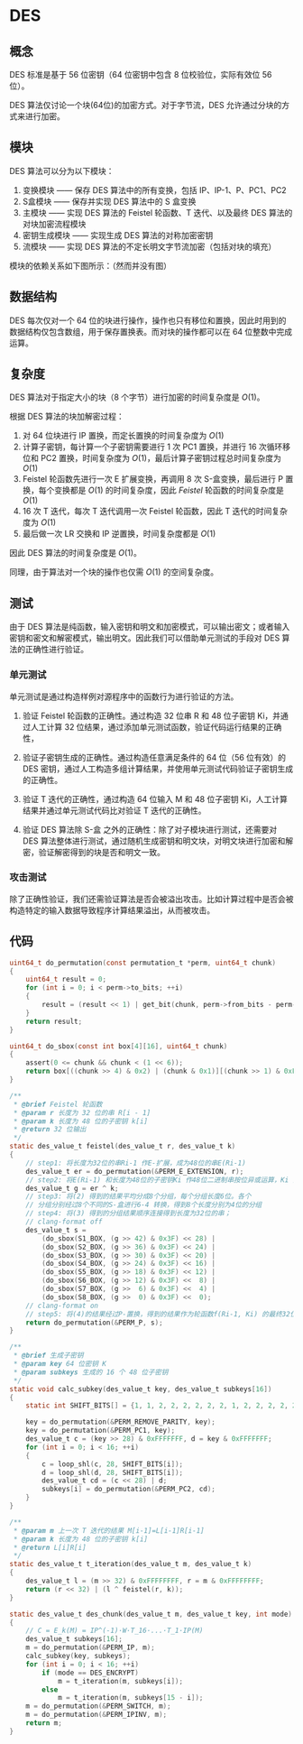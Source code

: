 # DES

## 概念

DES 标准是基于 56 位密钥（64 位密钥中包含 8 位校验位，实际有效位 56 位）。

DES 算法仅讨论一个块(64位)的加密方式。对于字节流，DES 允许通过分块的方式来进行加密。

## 模块

DES 算法可以分为以下模块：

1. 变换模块 —— 保存 DES 算法中的所有变换，包括 IP、IP-1、P、PC1、PC2
2. S盒模块 —— 保存并实现 DES 算法中的 S 盒变换
3. 主模块 —— 实现 DES 算法的 Feistel 轮函数、T 迭代、以及最终 DES 算法的对块加密流程模块
4. 密钥生成模块 —— 实现生成 DES 算法的对称加密密钥
5. 流模块 —— 实现 DES 算法的不定长明文字节流加密（包括对块的填充）

模块的依赖关系如下图所示：（然而并没有图）

## 数据结构

DES 每次仅对一个 64 位的块进行操作，操作也只有移位和置换，因此时用到的数据结构仅包含数组，用于保存置换表。而对块的操作都可以在 64 位整数中完成运算。

## 复杂度

DES 算法对于指定大小的块（8 个字节）进行加密的时间复杂度是 $O(1)$。

根据 DES 算法的块加解密过程：

1. 对 64 位块进行 IP 置换，而定长置换的时间复杂度为 $O(1)$
2. 计算子密钥，每计算一个子密钥需要进行 1 次 PC1 置换，并进行 16 次循环移位和 PC2 置换，时间复杂度为 $O(1)$，最后计算子密钥过程总时间复杂度为 $O(1)$
3. Feistel 轮函数先进行一次 E 扩展变换，再调用 8 次 S-盒变换，最后进行 P 置换，每个变换都是 $O(1)$ 的时间复杂度，因此 $Feistel$ 轮函数的时间复杂度是 $O(1)$
4. 16 次 T 迭代，每次 T 迭代调用一次 Feistel 轮函数，因此 T 迭代的时间复杂度为 $O(1)$
5. 最后做一次 LR 交换和 IP 逆置换，时间复杂度都是 $O(1)$

因此 DES 算法的时间复杂度是 $O(1)$。

同理，由于算法对一个块的操作也仅需 $O(1)$ 的空间复杂度。

## 测试

由于 DES 算法是纯函数，输入密钥和明文和加密模式，可以输出密文；或者输入密钥和密文和解密模式，输出明文。因此我们可以借助单元测试的手段对 DES 算法的正确性进行验证。

### 单元测试

单元测试是通过构造样例对源程序中的函数行为进行验证的方法。

1. 验证 Feistel 轮函数的正确性。通过构造 32 位串 R 和 48 位子密钥 Ki，并通过人工计算 32 位结果，通过添加单元测试函数，验证代码运行结果的正确性，
2. 验证子密钥生成的正确性。通过构造任意满足条件的 64 位（56 位有效）的 DES 密钥，通过人工构造多组计算结果，并使用单元测试代码验证子密钥生成的正确性。

3. 验证 T 迭代的正确性，通过构造 64 位输入 M 和 48 位子密钥 Ki，人工计算结果并通过单元测试代码比对验证 T 迭代的正确性。
4. 验证 DES 算法除 S-盒 之外的正确性：除了对子模块进行测试，还需要对 DES 算法整体进行测试，通过随机生成密钥和明文块，对明文块进行加密和解密，验证解密得到的块是否和明文一致。

### 攻击测试

除了正确性验证，我们还需验证算法是否会被溢出攻击。比如计算过程中是否会被构造特定的输入数据导致程序计算结果溢出，从而被攻击。

## 代码

```c
uint64_t do_permutation(const permutation_t *perm, uint64_t chunk)
{
    uint64_t result = 0;
    for (int i = 0; i < perm->to_bits; ++i)
    {
        result = (result << 1) | get_bit(chunk, perm->from_bits - perm->table[i] - 1);
    }
    return result;
}

uint64_t do_sbox(const int box[4][16], uint64_t chunk)
{
    assert(0 <= chunk && chunk < (1 << 6));
    return box[((chunk >> 4) & 0x2) | (chunk & 0x1)][(chunk >> 1) & 0xF];
}

/**
 * @brief Feistel 轮函数
 * @param r 长度为 32 位的串 R[i - 1]
 * @param k 长度为 48 位的子密钥 k[i]
 * @return 32 位输出
 */
static des_value_t feistel(des_value_t r, des_value_t k)
{
    // step1: 将长度为32位的串Ri-1 作E-扩展，成为48位的串E(Ri-1)
    des_value_t er = do_permutation(&PERM_E_EXTENSION, r);
    // step2: 将E(Ri-1) 和长度为48位的子密钥Ki 作48位二进制串按位异或运算，Ki 由密钥K生成
    des_value_t g = er ^ k;
    // step3: 将(2) 得到的结果平均分成8个分组，每个分组长度6位。各个
    // 分组分别经过8个不同的S-盒进行6-4 转换，得到8个长度分别为4位的分组
    // step4: 将(3) 得到的分组结果顺序连接得到长度为32位的串；
    // clang-format off
    des_value_t s =
        (do_sbox(S1_BOX, (g >> 42) & 0x3F) << 28) |
        (do_sbox(S2_BOX, (g >> 36) & 0x3F) << 24) |
        (do_sbox(S3_BOX, (g >> 30) & 0x3F) << 20) |
        (do_sbox(S4_BOX, (g >> 24) & 0x3F) << 16) |
        (do_sbox(S5_BOX, (g >> 18) & 0x3F) << 12) |
        (do_sbox(S6_BOX, (g >> 12) & 0x3F) <<  8) |
        (do_sbox(S7_BOX, (g >>  6) & 0x3F) <<  4) |
        (do_sbox(S8_BOX, (g >>  0) & 0x3F) <<  0);
    // clang-format on
    // step5: 将(4)的结果经过P-置换，得到的结果作为轮函数f(Ri-1, Ki) 的最终32位输出
    return do_permutation(&PERM_P, s);
}

/**
 * @brief 生成子密钥
 * @param key 64 位密钥 K
 * @param subkeys 生成的 16 个 48 位子密钥
 */
static void calc_subkey(des_value_t key, des_value_t subkeys[16])
{
    static int SHIFT_BITS[] = {1, 1, 2, 2, 2, 2, 2, 2, 1, 2, 2, 2, 2, 2, 2, 1};

    key = do_permutation(&PERM_REMOVE_PARITY, key);
    key = do_permutation(&PERM_PC1, key);
    des_value_t c = (key >> 28) & 0xFFFFFFF, d = key & 0xFFFFFFF;
    for (int i = 0; i < 16; ++i)
    {
        c = loop_shl(c, 28, SHIFT_BITS[i]);
        d = loop_shl(d, 28, SHIFT_BITS[i]);
        des_value_t cd = (c << 28) | d;
        subkeys[i] = do_permutation(&PERM_PC2, cd);
    }
}

/**
 * @param m 上一次 T 迭代的结果 M[i-1]=L[i-1]R[i-1]
 * @param k 长度为 48 位的子密钥 k[i]
 * @return L[i]R[i]
 */
static des_value_t t_iteration(des_value_t m, des_value_t k)
{
    des_value_t l = (m >> 32) & 0xFFFFFFFF, r = m & 0xFFFFFFFF;
    return (r << 32) | (l ^ feistel(r, k));
}

static des_value_t des_chunk(des_value_t m, des_value_t key, int mode)
{
    // C = E_k(M) = IP^(-1)·W·T_16·...·T_1·IP(M)
    des_value_t subkeys[16];
    m = do_permutation(&PERM_IP, m);
    calc_subkey(key, subkeys);
    for (int i = 0; i < 16; ++i)
        if (mode == DES_ENCRYPT)
            m = t_iteration(m, subkeys[i]);
        else
            m = t_iteration(m, subkeys[15 - i]);
    m = do_permutation(&PERM_SWITCH, m);
    m = do_permutation(&PERM_IPINV, m);
    return m;
}
```

